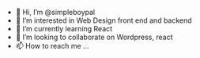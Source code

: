 - 👋 Hi, I’m @simpleboypal
- 👀 I’m interested in Web Design front end and backend
- 🌱 I’m currently learning React 
- 💞️ I’m looking to collaborate on Wordpress, react 
- 📫 How to reach me ...

<!---
simpleboypal/simpleboypal is a ✨ special ✨ repository because its `README.md` (this file) appears on your GitHub profile.
You can click the Preview link to take a look at your changes.
--->
